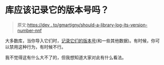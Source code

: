 # 库应该记录它的版本号吗？

> 原文:[https://dev . to/gmartigny/should-a-library-log-its-version-number-nnf](https://dev.to/gmartigny/should-a-library-log-its-version-number--nnf)

大多数库，当你导入它们时，[记录它们的版本号](https://github.com/pixijs/pixi.js/blob/0fce8934edd87dab83b8734205c004c784e87545/src/core/utils/index.js#L262)(和一些其他数据)。有时候，你可以禁用这种行为，有时候不行。

我不觉得这有什么大不了的，但我想知道大家对此有什么看法。